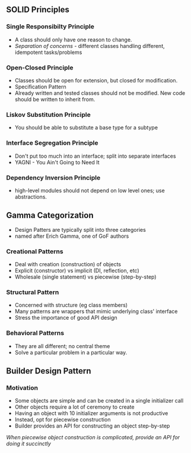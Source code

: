 ## SOLID Principles
### Single Responsibilty Principle
- A class should only have one reason to change.
- _Separation of concerns_ - different classes handling different, idempotent tasks/problems
### Open-Closed Principle
- Classes should be open for extension, but closed for modification.
- Specification Pattern
- Already written and tested classes should not be modified. New code should be written to inherit from.
### Liskov Substitution Principle
- You should be able to substitute a base type for a subtype
### Interface Segregation Principle
- Don't put too much into an interface; split into separate interfaces
- YAGNI - You Ain't Going to Need It
### Dependency Inversion Principle
- high-level modules should not depend on low level ones; use abstractions.

## Gamma Categorization
- Design Patters are typically split into three categories
- named after Erich Gamma, one of GoF authors
### Creational Patterns
- Deal with creation (construction) of objects
- Explicit (constructor) vs implicit (DI, reflection, etc)
- Wholesale (single statement) vs piecewise (step-by-step)

### Structural Pattern
- Concerned with structure (eg class members)
- Many patterns are wrappers that mimic underlying class' interface
- Stress the importance of good API design

### Behavioral Patterns
- They are all different; no central theme
- Solve a particular problem in a particular way.

## Builder Design Pattern
### Motivation
- Some objects are simple and can be created in a single initializer call
- Other objects require a lot of ceremony to create
- Having an object with 10 initializer arguments is not productive
- Instead, opt for piecewise construction
- Builder provides an API for constructing an object step-by-step

_When piecewise object construction is complicated, provide an API for doing it succinctly_